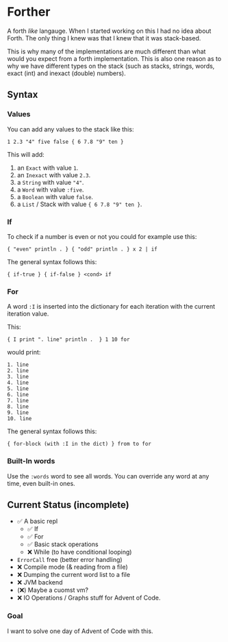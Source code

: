 # Forther


A forth *like* langauge.
When I started working on this I had no idea about Forth.
The only thing I knew was that I knew that it was stack-based.

This is why many of the implementations are much different than what would you
expect from a forth implementation.
This is also one reason as to why we have different types on the stack 
  (such as stacks, strings, words, exact (int) and inexact (double) numbers).

## Syntax

### Values

You can add any values to the stack like this:

```
1 2.3 "4" five false { 6 7.8 "9" ten }
```

This will add:

1. an `Exact` with value `1`.
2. an `Inexact` with value `2.3`.
3. a `String` with value `"4"`.
4. a `Word` with value `:five`.
5. a `Boolean` with value `false`.
6. a `List` / Stack with value `{ 6 7.8 "9" ten }`.


### If 

To check if a number is even or not you could for example use this:
```
{ "even" println . } { "odd" println . } x 2 | if
```

The general syntax follows this:
```
{ if-true } { if-false } <cond> if
```

### For

A word `:I` is inserted into the dictionary for each iteration
with the current iteration value. 

This:
```
{ I print ". line" println .  } 1 10 for
```
would print:
```
1. line
2. line
3. line
4. line
5. line
6. line
7. line
8. line
9. line
10. line
```

The general syntax follows this:
```
{ for-block (with :I in the dict) } from to for
```

### Built-In words

Use the `:words` word to see all words.
You can override any word at any time, even built-in ones.

## Current Status (incomplete)

- ✅ A basic repl
  - ✅ If
  - ✅ For
  - ✅ Basic stack operations
  - ❌ While (to have conditional looping)
- `ErrorCall` free (better error handling)
- ❌ Compile mode (& reading from a file)
- ❌ Dumping the current word list to a file
- ❌ JVM backend
- (❌) Maybe a cuomst vm?
- ❌ IO Operations / Graphs stuff for Advent of Code.

### Goal

I want to solve one day of Advent of Code with this.

